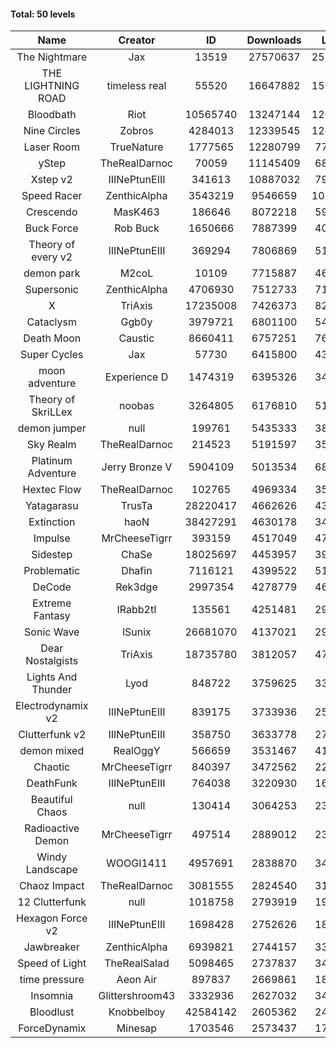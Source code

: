 #### Total: 50 levels

| Name | Creator | ID | Downloads | Likes |
|:---:|:---:|:---:|:---:|:---:|
| The Nightmare | Jax | 13519 | 27570637 | 2528315
| THE LIGHTNING ROAD | timeless real | 55520 | 16647882 | 1501043
| Bloodbath | Riot | 10565740 | 13247144 | 1204801
| Nine Circles | Zobros | 4284013 | 12339545 | 1242444
| Laser Room | TrueNature | 1777565 | 12280799 | 771956
| yStep | TheRealDarnoc | 70059 | 11145409 | 688018
| Xstep v2 | IIINePtunEIII | 341613 | 10887032 | 799769
| Speed Racer | ZenthicAlpha | 3543219 | 9546659 | 1029036
| Crescendo | MasK463 | 186646 | 8072218 | 591744
| Buck Force | Rob Buck | 1650666 | 7887399 | 402039
| Theory of every v2 | IIINePtunEIII | 369294 | 7806869 | 514014
| demon park | M2coL | 10109 | 7715887 | 467281
| Supersonic | ZenthicAlpha | 4706930 | 7512733 | 716363
| X | TriAxis | 17235008 | 7426373 | 820563
| Cataclysm | Ggb0y | 3979721 | 6801100 | 545633
| Death Moon  | Caustic | 8660411 | 6757251 | 763607
| Super Cycles | Jax | 57730 | 6415800 | 437990
| moon adventure | Experience D | 1474319 | 6395326 | 345547
| Theory of SkriLLex | noobas | 3264805 | 6176810 | 516668
| demon jumper | null | 199761 | 5435333 | 381606
| Sky Realm | TheRealDarnoc | 214523 | 5191597 | 357228
| Platinum Adventure | Jerry Bronze V | 5904109 | 5013534 | 681016
| Hextec Flow | TheRealDarnoc | 102765 | 4969334 | 355395
| Yatagarasu  | TrusTa | 28220417 | 4662626 | 433736
| Extinction | haoN | 38427291 | 4630178 | 347493
| Impulse | MrCheeseTigrr | 393159 | 4517049 | 475016
| Sidestep | ChaSe | 18025697 | 4453957 | 391320
| Problematic | Dhafin | 7116121 | 4399522 | 517494
| DeCode | Rek3dge | 2997354 | 4278779 | 467059
| Extreme Fantasy | IRabb2tI | 135561 | 4251481 | 295719
| Sonic Wave | lSunix | 26681070 | 4137021 | 298201
| Dear Nostalgists | TriAxis | 18735780 | 3812057 | 473625
| Lights And Thunder | Lyod | 848722 | 3759625 | 336833
| Electrodynamix v2 | IIINePtunEIII | 839175 | 3733936 | 255995
| Clutterfunk v2 | IIINePtunEIII | 358750 | 3633778 | 277507
| demon mixed | RealOggY | 566659 | 3531467 | 411779
| Chaotic | MrCheeseTigrr | 840397 | 3472562 | 228017
| DeathFunk | IIINePtunEIII | 764038 | 3220930 | 166669
| Beautiful Chaos | null | 130414 | 3064253 | 230487
| Radioactive Demon | MrCheeseTigrr | 497514 | 2889012 | 233232
| Windy Landscape | WOOGI1411 | 4957691 | 2838870 | 340571
| Chaoz Impact | TheRealDarnoc | 3081555 | 2824540 | 316783
| 12 Clutterfunk | null | 1018758 | 2793919 | 190879
| Hexagon Force v2 | IIINePtunEIII | 1698428 | 2752626 | 188761
| Jawbreaker | ZenthicAlpha | 6939821 | 2744157 | 331096
| Speed of Light | TheRealSalad | 5098465 | 2737837 | 340191
| time pressure | Aeon Air | 897837 | 2669861 | 182002
| Insomnia | Glittershroom43 | 3332936 | 2627032 | 349500
| Bloodlust | Knobbelboy | 42584142 | 2605362 | 248908
| ForceDynamix | Minesap | 1703546 | 2573437 | 176602
